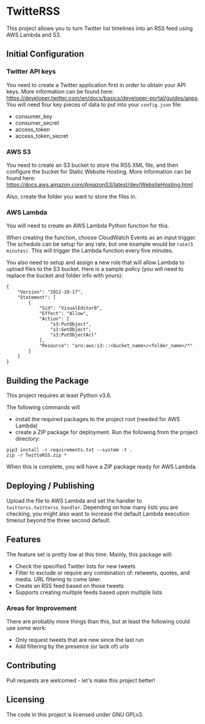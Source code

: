 # TwitteRSS

This project allows you to turn Twitter list timelines into an RSS feed using AWS Lambda and S3.

## Initial Configuration

### Twitter API keys
You need to create a Twitter application first in order to obtain your API keys.  More information can be found here: https://developer.twitter.com/en/docs/basics/developer-portal/guides/apps.  You will need four key pieces of data to put into your `config.json` file:
- consumer_key
- consumer_secret
- access_token
- access_token_secret

### AWS S3
You need to create an S3 bucket to store the RSS XML file, and then configure the bucket for Static Website Hosting.  More information can be found here: https://docs.aws.amazon.com/AmazonS3/latest/dev/WebsiteHosting.html

Also, create the folder you want to store the files in.

### AWS Lambda
You will need to create an AWS Lambda Python function for this.

When creating the function, choose CloudWatch Events as an input trigger.  The schedule can be setup for any rate, but one example would be `rate(5 minutes)`.  This will trigger the Lambda function every five minutes.

You also need to setup and assign a new role that will allow Lambda to upload files to the S3 bucket.  Here is a sample policy (you will need to replace the bucket and folder info with yours):

```
{
    "Version": "2012-10-17",
    "Statement": [
        {
            "Sid": "VisualEditor0",
            "Effect": "Allow",
            "Action": [
                "s3:PutObject",
                "s3:GetObject",
                "s3:PutObjectAcl"
            ],
            "Resource": "arn:aws:s3:::<bucket_name>/<folder_name>/*"
        }
    ]
}
```
## Building the Package

This project requires at least Python v3.6.

The following commands will
* install the required packages to the project root (needed for AWS Lambda)
* create a ZIP package for deployment. Run the following from the project directory:

```shell
pip3 install -r requirements.txt --system -t .
zip -r TwitteRSS.zip *
```

When this is complete, you will have a ZIP package ready for AWS Lambda.

## Deploying / Publishing

Upload the file to AWS Lambda and set the handler to `twitterss.twitterss_handler`.  Depending on how many lists you are checking, you might also want to increase the default Lambda execution timeout beyond the three second default.

## Features

The feature set is pretty low at this time.  Mainly, this package will:
* Check the specified Twitter lists for new tweets
* Filter to exclude or require any combination of: retweets, quotes, and media.  URL filtering to come later.
* Create an RSS feed based on those tweets
* Supports creating multiple feeds based upon multiple lists

### Areas for Improvement

There are probably more things than this, but at least the following could use some work:
* Only request tweets that are new since the last run
* Add filtering by the presence (or lack of) urls

## Contributing

Pull requests are welcomed - let's make this project better!


## Licensing

The code in this project is licensed under GNU GPLv3.
